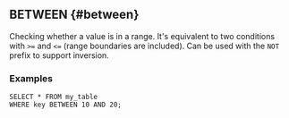 ## BETWEEN {#between}

Checking whether a value is in a range. It's equivalent to two conditions with `>=` and `<=` (range boundaries are included). Can be used with the `NOT` prefix to support inversion.

### Examples

```yql
SELECT * FROM my_table
WHERE key BETWEEN 10 AND 20;
```


